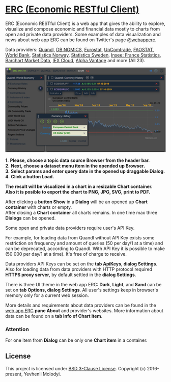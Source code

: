 # [ERC (Economic RESTful Client)](https://zhnzhn.github.io)
ERC (Economic RESTful Client) is a web app that gives the ability to explore, visualize and compose economic and financial data mostly to charts from open and private data providers. Some examples of data visualization and news about web app ERC can be found on Twitter's page [@webapperc](https://twitter.com/webapperc).   

Data providers: [Quandl](https://www.quandl.com), [DB NOMICS](https://db.nomics.world), [Eurostat](http://ec.europa.eu/eurostat/web/main/home), [UnComtrade](https://comtrade.un.org), [FAOSTAT](http://www.fao.org/faostat/en/#data/), [World Bank](https://data.worldbank.org/), [Statistics Norway](http://www.ssb.no/en), [Statistics Sweden](https://www.scb.se/en), [Insee: France Statistics](https://www.insee.fr/en/accueil), [Barchart Market Data](https://www.barchartmarketdata.com), [IEX Cloud](https://iexcloud.io), [Alpha Vantage](https://www.alphavantage.co) and more (All 23).   

![alt text](screencast/erc-currency-example.png?raw=true "Currency History")

**1.** **Please, choose a topic data source Browser from the header bar.**  
**2.** **Next, choose a dataset menu item in the opended up Browser.**   
**3.** **Select params and enter query date in the opened up draggable Dialog.**   
**4.** **Click a button Load.**   

**The result will be visualized in a chart in a resizable Chart container.**  
**Also it is posible to export the chart to PNG, JPG, SVG, print to PDF.**  

After clicking a **button Show** in a **Dialog** will be an opened up **Chart container** with charts or empty.   
After closing a **Chart container** all charts remains. In one time max three **Dialogs** can be opened.

Some open and private data providers require user's API Key.   

For example, for loading data from Quandl without API Key exists some restriction on frequency and amount of queries (50 per day/1 at a time) and can be deprecated, according to Quandl.
With API Key it is possible to make (50 000 per day/1 at a time). It's free of charge to receive.  

Data providers API Keys can be set on the **tab ApiKeys, dialog Settings**. Also for loading data from data providers with HTTP protocol required **HTTPS proxy server**, by default settled in the **dialog Settings**.  

There is three UI theme in the web app ERC: **Dark**, **Light**, and **Sand** can be set on **tab Options, dialog Settings**. All user's settings keep in browser's memory only for a current web session.  

More details and requirements about data providers can be found in the [web app ERC](https://zhnzhn.github.io) **pane About** and provider's websites. More information about data can be found on a **tab Info of Chart item**.  

### Attention
For one item from **Dialog** can be only one **Chart item** in a container.

## License
This project is licensed under [BSD 3-Clause License](http://opensource.org/licenses/BSD-3-Clause). Copyright (c) 2016-present, Yevhenii Molodyi.
